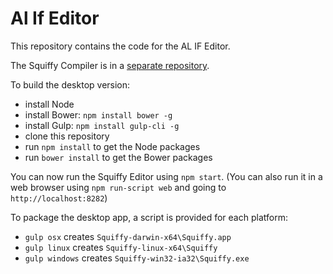 # Al If Editor

This repository contains the code for the AL IF Editor.


The Squiffy Compiler is in a [separate repository](https://github.com/textadventures/squiffy).

To build the desktop version:

- install Node
- install Bower: `npm install bower -g`
- install Gulp: `npm install gulp-cli -g`
- clone this repository
- run `npm install` to get the Node packages
- run `bower install` to get the Bower packages

You can now run the Squiffy Editor using `npm start`. (You can also run it in a web browser using `npm run-script web`
and going to `http://localhost:8282`)

To package the desktop app, a script is provided for each platform:

- `gulp osx` creates `Squiffy-darwin-x64\Squiffy.app`
- `gulp linux` creates `Squiffy-linux-x64\Squiffy`
- `gulp windows` creates `Squiffy-win32-ia32\Squiffy.exe`

